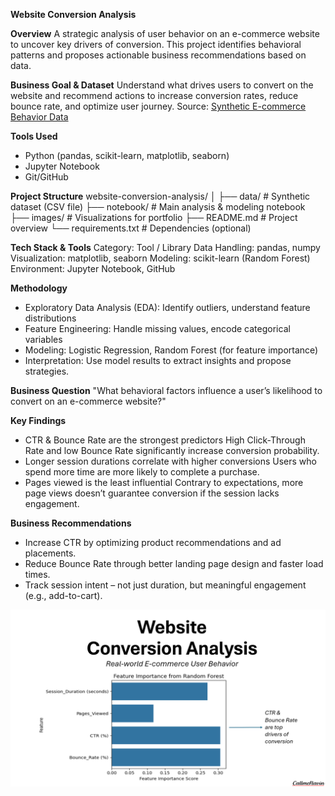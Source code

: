 **Website Conversion Analysis**

**Overview**
A strategic analysis of user behavior on an e-commerce website to uncover key drivers of conversion. This project identifies behavioral patterns and proposes actionable business recommendations based on data.

**Business Goal & Dataset**
Understand what drives users to convert on the website and recommend actions to increase conversion rates, reduce bounce rate, and optimize user journey.
Source: [Synthetic E-commerce Behavior Data](https://www.kaggle.com/datasets/itsrohithere/comprehensive-synthetic-e-commerce-behavior-data)

**Tools Used**
- Python (pandas, scikit-learn, matplotlib, seaborn)
- Jupyter Notebook
- Git/GitHub

**Project Structure**
website-conversion-analysis/
│
├── data/                 # Synthetic dataset (CSV file)
├── notebook/             # Main analysis & modeling notebook
├── images/               # Visualizations for portfolio
├── README.md             # Project overview
└── requirements.txt      # Dependencies (optional)

**Tech Stack & Tools**
Category:	Tool / Library
Data Handling: pandas, numpy
Visualization: matplotlib, seaborn
Modeling: scikit-learn (Random Forest)
Environment: Jupyter Notebook, GitHub

**Methodology**
- Exploratory Data Analysis (EDA): Identify outliers, understand feature distributions
- Feature Engineering: Handle missing values, encode categorical variables
- Modeling: Logistic Regression, Random Forest (for feature importance)
- Interpretation: Use model results to extract insights and propose strategies.

**Business Question**
"What behavioral factors influence a user’s likelihood to convert on an e-commerce website?"

**Key Findings**
- CTR & Bounce Rate are the strongest predictors	High Click-Through Rate and low Bounce Rate significantly increase conversion probability.
- Longer session durations correlate with higher conversions	Users who spend more time are more likely to complete a purchase.
- Pages viewed is the least influential	Contrary to expectations, more page views doesn’t guarantee conversion if the session lacks engagement.

**Business Recommendations**
- Increase CTR by optimizing product recommendations and ad placements.
- Reduce Bounce Rate through better landing page design and faster load times.
- Track session intent – not just duration, but meaningful engagement (e.g., add-to-cart).

<p align="center">
  <img src="thumbnail.png" width="600"/>
</p>
